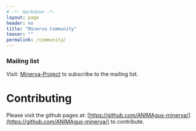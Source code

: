 ```yaml
--- 
# -*- markdown -*-
layout: page
header: no
title: "Minerva Community"
teaser: ""
permalink: /community/
---
```


### Mailing list

Visit:
[Minerva-Project](https://lists.sandelman.ca/mailman/listinfo/minerva-project)
to subscribe to the mailing list.

# Contributing

Please visit the github pages at: [https://github.com/ANIMAgus-minerva/](https://github.com/ANIMAgus-minerva/) to contribute.


